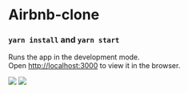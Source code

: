 
<h1>Airbnb-clone</h1>


### `yarn install` and  `yarn start`

Runs the app in the development mode.\
Open [http://localhost:3000](http://localhost:3000) to view it in the browser.


<img src= "https://github.com/muhal24/airbnb-clone/blob/master/screenshot/1.png" witdh="auto" height="auto">
<img src= "https://github.com/muhal24/airbnb-clone/blob/master/screenshot/2.png" witdh="auto" height="auto">
